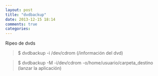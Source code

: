 ```yaml
---
layout: post
title: "dvdbackup"
date: 2013-12-15 18:14
comments: true
categories: 
---
```

Ripeo de dvds

>$ dvdbackup -i /dev/cdrom  (/información del dvd)

>$ dvdbackup -M -i/dev/cdrom -o/home/usuario/carpeta_destino (lanzar la aplicación)

